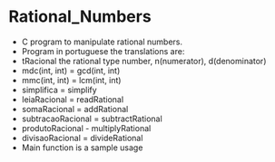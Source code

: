 # Rational_Numbers
- C program to manipulate rational numbers.
- Program in portuguese the translations are:
- tRacional the rational type number, n(numerator), d(denominator)
- mdc(int, int) = gcd(int, int)
- mmc(int, int) = lcm(int, int)
- simplifica = simplify
- leiaRacional = readRational
- somaRacional = addRational
- subtracaoRacional = subtractRational
- produtoRacional - multiplyRational
- divisaoRacional = divideRational
- Main function is a sample usage
